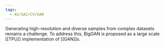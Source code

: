 ```yaml
---
tags:
  - AI/GAI/CV/GAN
---
```


Generating high-resolution and diverse samples from complex datasets remains a challenge. To address this, BigGAN is proposed as a large scale [[TPU]] implementation of [[GAN]]s.